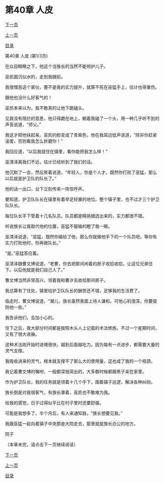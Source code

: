 <h1>第40章   人皮</h1>
            <div><p><a href="./0118_%E7%AC%AC40%E7%AB%A0_%E4%BA%BA%E7%9A%AE.md">下一页</a></p><p><a href="./0116_%E7%AC%AC39%E7%AB%A0_%E5%9B%B0%E5%85%BD%E6%96%97.md">上一页</a></p><p><a href="../">目录</a></p></div>
            <div><p>第40章   人皮 (第1/3页)</p><p>在众目睽睽之下，他这个当族长的当然不能袒护儿子。</p><p>巫凯面沉似水的，走到我跟前。</p><p>我很憎恶这个家伙，要不是我的实力提升，就算不死在巫猛手上，估计也得重伤。</p><p>跟他也没什么好客气的！</p><p>巫凯本来以为，我不敢真的让他下跪磕头。</p><p>见我没有阻拦的意思，他只得跪在地上，朝着我磕了一个头，用一种几乎听不到的声音说道，“师父。”</p><p>我这才把他扶起来。巫凯的脸变成了青紫色，他在我耳边低声说道，“除非你赶紧滚蛋，否则看我怎么折磨你！”</p><p>我回应道，“以后我就住在镇里，看你能把我怎么样！”</p><p>巫清泽离我们不远，估计已经听到了我们的话。</p><p>他沉默了一会，然后笑着说道，“年轻人，你是个人才。既然你打败了巫猛，那么以后就是护卫队的队长了。”</p><p>他的话一出口，台下立刻传来一阵惊呼声。</p><p>要知道，护卫队队长在镇里有着举足轻重的地位。整个镇子里，也不过才三个护卫队队长。</p><p>每位队长手下管着十几名队员。队员都是精挑细选出来的，实力都很不错。</p><p>听说族长让我取代他的位置，巫猛不服输的瞪了我一眼。</p><p>巫清泽说道，“巫猛，既然你输给了他，那么你就做他手下的一个队员吧。等你有实力打败他时，你再做队长。”</p><p>“是。”巫猛答应着。</p><p>巫清泽跟曹文博说道，“老曹，你去把那间闲着的房子收拾收拾，让这位兄弟住下。以后他就是我们自己人了。”</p><p>曹文博当然非常高兴，领着我和曹汐去收拾那间房子。</p><p>我总算有了住处，镇里给护卫队队长的酬劳还不错，足够我的生活费了。</p><p>临走时，曹文博说道，“潮儿，族长虽然表面上待人谦和，可他心机很深，你要提防他一些。”</p><p>我告诉他们，会加小心的。</p><p>住下之后，我大部分时间都是按照木头人上记载的术法修炼。不过一个星期时间，又有了很大进展。</p><p>这种术法刚开始时进境很快，越到后面越吃力。因为每有一点进步，都需要大量的灵气支撑。</p><p>我吸收进来的灵气，根本就支撑不了那么大的使用量，这也成了我的一个瓶颈。</p><p>我记着曹文博的嘱咐，一般都深居简出的，大多数时候都跟黑子呆在家里。</p><p>作为护卫队长，我的任务就是领着十几个手下，围着镇子巡逻，解决各种纠纷。</p><p>族长倒是对我很客气，有族长罩着，巫凯也不敢难为我。</p><p>给我的感觉，日子过得似乎比在村子里时还要舒服。</p><p>可能是我想多了。半个月后，有人来通知我，“族长想要见我。”</p><p>我跟巫猛一起向着镇子中央那座大院走去，那里就是族长办公的地方。</p><p>院子</p><p>（本章未完，请点击下一页继续阅读）</p></div>
            <div><p><a href="./0118_%E7%AC%AC40%E7%AB%A0_%E4%BA%BA%E7%9A%AE.md">下一页</a></p><p><a href="./0116_%E7%AC%AC39%E7%AB%A0_%E5%9B%B0%E5%85%BD%E6%96%97.md">上一页</a></p><p><a href="../">目录</a></p></div>